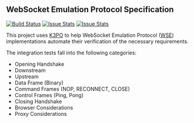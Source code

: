 ## WebSocket Emulation Protocol Specification

[![Build Status][build-status-image]][build-status]
[![Issue Stats][pull-requests-image]][pull-requests]
[![Issue Stats][issues-closed-image]][issues-closed]

[build-status-image]: https://travis-ci.org/k3po/specification.wse.svg?branch=develop
[build-status]: https://travis-ci.org/k3po/specification.wse
[pull-requests-image]: http://www.issuestats.com/github/k3po/specification.wse/badge/pr
[pull-requests]: http://www.issuestats.com/github/k3po/specification.wse
[issues-closed-image]: http://www.issuestats.com/github/k3po/specification.wse/badge/issue
[issues-closed]: http://www.issuestats.com/github/k3po/specification.wse

This project uses [K3PO](http://github.com/k3po/k3po) to help WebSocket Emulation Protocol ([WSE](SPEC.md)) implementations automate their verification of the necessary requirements.

The integration tests fall into the following categories:
 * Opening Handshake
 * Downstream
 * Upstream
 * Data Frame (Binary)
 * Command Frames (NOP, RECONNECT, CLOSE)
 * Control Frames (Ping, Pong)
 * Closing Handshake
 * Browser Considerations
 * Proxy Considerations
